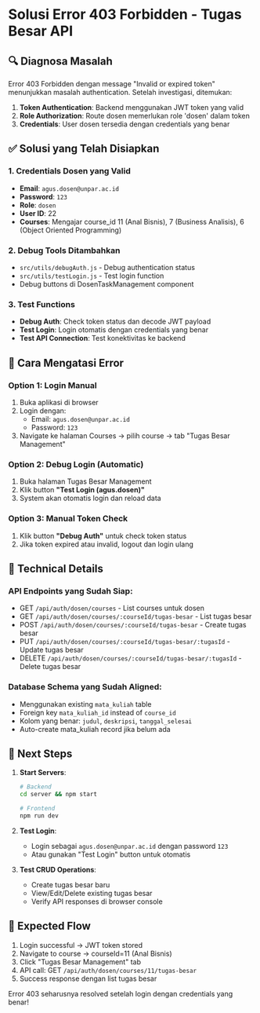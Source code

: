 # Solusi Error 403 Forbidden - Tugas Besar API

## 🔍 **Diagnosa Masalah**
Error 403 Forbidden dengan message "Invalid or expired token" menunjukkan masalah authentication. Setelah investigasi, ditemukan:

1. **Token Authentication**: Backend menggunakan JWT token yang valid
2. **Role Authorization**: Route dosen memerlukan role 'dosen' dalam token
3. **Credentials**: User dosen tersedia dengan credentials yang benar

## ✅ **Solusi yang Telah Disiapkan**

### 1. **Credentials Dosen yang Valid**
- **Email**: `agus.dosen@unpar.ac.id`
- **Password**: `123`
- **Role**: `dosen`
- **User ID**: 22
- **Courses**: Mengajar course_id 11 (Anal Bisnis), 7 (Business Analisis), 6 (Object Oriented Programming)

### 2. **Debug Tools Ditambahkan**
- `src/utils/debugAuth.js` - Debug authentication status
- `src/utils/testLogin.js` - Test login function
- Debug buttons di DosenTaskManagement component

### 3. **Test Functions**
- **Debug Auth**: Check token status dan decode JWT payload
- **Test Login**: Login otomatis dengan credentials yang benar
- **Test API Connection**: Test konektivitas ke backend

## 🚀 **Cara Mengatasi Error**

### Option 1: Login Manual
1. Buka aplikasi di browser
2. Login dengan:
   - Email: `agus.dosen@unpar.ac.id`
   - Password: `123`
3. Navigate ke halaman Courses → pilih course → tab "Tugas Besar Management"

### Option 2: Debug Login (Automatic)
1. Buka halaman Tugas Besar Management
2. Klik button **"Test Login (agus.dosen)"**
3. System akan otomatis login dan reload data

### Option 3: Manual Token Check
1. Klik button **"Debug Auth"** untuk check token status
2. Jika token expired atau invalid, logout dan login ulang

## 🔧 **Technical Details**

### API Endpoints yang Sudah Siap:
- GET `/api/auth/dosen/courses` - List courses untuk dosen
- GET `/api/auth/dosen/courses/:courseId/tugas-besar` - List tugas besar
- POST `/api/auth/dosen/courses/:courseId/tugas-besar` - Create tugas besar
- PUT `/api/auth/dosen/courses/:courseId/tugas-besar/:tugasId` - Update tugas besar
- DELETE `/api/auth/dosen/courses/:courseId/tugas-besar/:tugasId` - Delete tugas besar

### Database Schema yang Sudah Aligned:
- Menggunakan existing `mata_kuliah` table
- Foreign key `mata_kuliah_id` instead of `course_id`
- Kolom yang benar: `judul`, `deskripsi`, `tanggal_selesai`
- Auto-create mata_kuliah record jika belum ada

## 🎯 **Next Steps**

1. **Start Servers**:
   ```bash
   # Backend
   cd server && npm start
   
   # Frontend  
   npm run dev
   ```

2. **Test Login**:
   - Login sebagai `agus.dosen@unpar.ac.id` dengan password `123`
   - Atau gunakan "Test Login" button untuk otomatis

3. **Test CRUD Operations**:
   - Create tugas besar baru
   - View/Edit/Delete existing tugas besar
   - Verify API responses di browser console

## 📝 **Expected Flow**
1. Login successful → JWT token stored
2. Navigate to course → courseId=11 (Anal Bisnis)
3. Click "Tugas Besar Management" tab
4. API call: GET `/api/auth/dosen/courses/11/tugas-besar`
5. Success response dengan list tugas besar

Error 403 seharusnya resolved setelah login dengan credentials yang benar!
